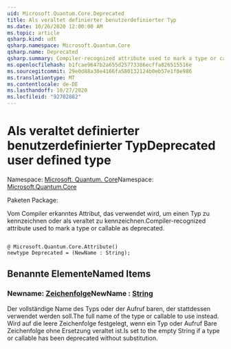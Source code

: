 ```yaml
---
uid: Microsoft.Quantum.Core.Deprecated
title: Als veraltet definierter benutzerdefinierter Typ
ms.date: 10/26/2020 12:00:00 AM
ms.topic: article
qsharp.kind: udt
qsharp.namespace: Microsoft.Quantum.Core
qsharp.name: Deprecated
qsharp.summary: Compiler-recognized attribute used to mark a type or callable as deprecated.
ms.openlocfilehash: b1fcae9647b2a655d25773386ecffa826515516e
ms.sourcegitcommit: 29e0d88a30e4166fa580132124b0eb57e1f0e986
ms.translationtype: MT
ms.contentlocale: de-DE
ms.lasthandoff: 10/27/2020
ms.locfileid: "92702882"
---
```

# <a name="deprecated-user-defined-type"></a><span data-ttu-id="a60ea-102">Als veraltet definierter benutzerdefinierter Typ</span><span class="sxs-lookup"><span data-stu-id="a60ea-102">Deprecated user defined type</span></span>

<span data-ttu-id="a60ea-103">Namespace: [Microsoft. Quantum. Core](xref:Microsoft.Quantum.Core)</span><span class="sxs-lookup"><span data-stu-id="a60ea-103">Namespace: [Microsoft.Quantum.Core](xref:Microsoft.Quantum.Core)</span></span>

<span data-ttu-id="a60ea-104">Paketen [](https://nuget.org/packages/)</span><span class="sxs-lookup"><span data-stu-id="a60ea-104">Package: [](https://nuget.org/packages/)</span></span>


<span data-ttu-id="a60ea-105">Vom Compiler erkanntes Attribut, das verwendet wird, um einen Typ zu kennzeichnen oder als veraltet zu kennzeichnen.</span><span class="sxs-lookup"><span data-stu-id="a60ea-105">Compiler-recognized attribute used to mark a type or callable as deprecated.</span></span>

```qsharp

@ Microsoft.Quantum.Core.Attribute()
newtype Deprecated = (NewName : String);
```



## <a name="named-items"></a><span data-ttu-id="a60ea-106">Benannte Elemente</span><span class="sxs-lookup"><span data-stu-id="a60ea-106">Named Items</span></span>

### <a name="newname--string"></a><span data-ttu-id="a60ea-107">Newname: [Zeichenfolge](xref:microsoft.quantum.lang-ref.string)</span><span class="sxs-lookup"><span data-stu-id="a60ea-107">NewName : [String](xref:microsoft.quantum.lang-ref.string)</span></span>

<span data-ttu-id="a60ea-108">Der vollständige Name des Typs oder der Aufruf baren, der stattdessen verwendet werden soll.</span><span class="sxs-lookup"><span data-stu-id="a60ea-108">The full name of the type or callable to use instead.</span></span>
<span data-ttu-id="a60ea-109">Wird auf die leere Zeichenfolge festgelegt, wenn ein Typ oder Aufruf Bare Zeichenfolge ohne Ersetzung veraltet ist.</span><span class="sxs-lookup"><span data-stu-id="a60ea-109">Is set to the empty String if a type or callable has been deprecated without substitution.</span></span>